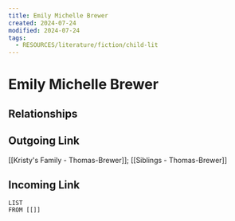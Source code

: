 ```yaml
---
title: Emily Michelle Brewer
created: 2024-07-24
modified: 2024-07-24
tags:
  - RESOURCES/literature/fiction/child-lit
---
```

# Emily Michelle Brewer
## Relationships

## Outgoing Link
[[Kristy's Family - Thomas-Brewer]]; [[Siblings - Thomas-Brewer]]
## Incoming Link
```dataview
LIST
FROM [[]]
```
